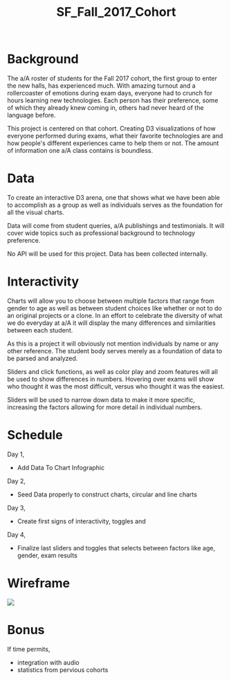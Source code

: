 
<h1 align="center"> SF_Fall_2017_Cohort </h1> <br>

# Background
The a/A roster of students for the Fall 2017 cohort, the first group to enter the new halls, has experienced much. With amazing turnout and a rollercoaster of emotions during exam days, everyone had to crunch for hours learning new technologies. Each person has their preference, some of which they already knew coming in, others had never heard of the language before.

This project is centered on that cohort. Creating D3 visualizations of how everyone performed during exams, what their favorite technologies are and how people's different experiences came to help them or not. The amount of information one a/A class contains is boundless.

# Data

To create an interactive D3 arena, one that shows what we have been able to accomplish as a group as well as individuals serves as the foundation for all the visual charts.

Data will come from student queries, a/A publishings and testimonials. It will cover wide topics such as professional background to technology preference.

No API will be used for this project. Data has been collected internally.

# Interactivity

Charts will allow you to choose between multiple factors that range from gender to age as well as between student choices like whether or not to do an original projects or a  clone. In an effort to celebrate the diversity of what we do everyday at a/A it will display the many differences and similarities between each student.

As this is a project it will obviously not mention individuals by name or any other reference. The student body serves merely as a foundation of data to be parsed and analyzed.

Sliders and click functions, as well as color play and zoom features will all be used to show differences in numbers. Hovering over exams will show who thought it was the most difficult, versus who thought it was the easiest.

Sliders will be used to narrow down data to make it more specific, increasing the factors allowing for more detail in individual numbers.

# Schedule

Day 1,
* Add Data To Chart Infographic

Day 2,
* Seed Data properly to construct charts, circular and line charts

Day 3,
* Create first signs of interactivity, toggles and

Day 4,
* Finalize last sliders and toggles that selects between factors like age, gender, exam results

# Wireframe

<img src="https://res.cloudinary.com/lopopoa2/image/upload/v1512431258/Fall_2017_Infographic_e2bc43.png">
<br>


# Bonus

If time permits,

* integration with audio
* statistics from pervious cohorts
